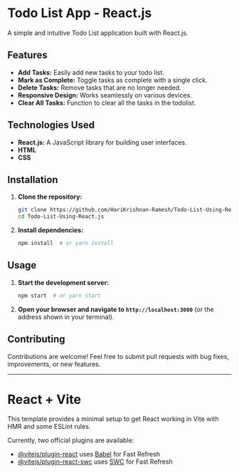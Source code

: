 # Todo List App - React.js

A simple and intuitive Todo List application built with React.js.

## Features

*   **Add Tasks:** Easily add new tasks to your todo list.
*   **Mark as Complete:** Toggle tasks as complete with a single click.
*   **Delete Tasks:** Remove tasks that are no longer needed.
*   **Responsive Design:** Works seamlessly on various devices.
*   **Clear All Tasks:** Function to clear all the tasks in the todolist.

## Technologies Used

*   **React.js:** A JavaScript library for building user interfaces.
*   **HTML**
*   **CSS**

## Installation

1.  **Clone the repository:**

    ```bash
    git clone https://github.com/HariKrishnan-Ramesh/Todo-List-Using-React.js.git
    cd Todo-List-Using-React.js
    ```

2.  **Install dependencies:**

    ```bash
    npm install  # or yarn install
    ```

## Usage

1.  **Start the development server:**

    ```bash
    npm start  # or yarn start
    ```

2.  **Open your browser and navigate to `http://localhost:3000`** (or the address shown in your terminal).

## Contributing

Contributions are welcome! Feel free to submit pull requests with bug fixes, improvements, or new features.

--------------------------------------------------------------------------------------------------------------------------
# React + Vite

This template provides a minimal setup to get React working in Vite with HMR and some ESLint rules.

Currently, two official plugins are available:

- [@vitejs/plugin-react](https://github.com/vitejs/vite-plugin-react/blob/main/packages/plugin-react/README.md) uses [Babel](https://babeljs.io/) for Fast Refresh
- [@vitejs/plugin-react-swc](https://github.com/vitejs/vite-plugin-react-swc) uses [SWC](https://swc.rs/) for Fast Refresh
